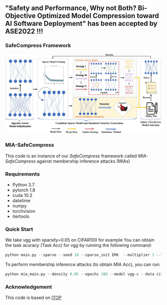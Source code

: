 ## "Safety and Performance, Why not Both? Bi-Objective Optimized Model Compression toward AI Software Deployment" has been accepted by ASE2022 !!!

### SafeCompress Framework
![SafeCompress](https://github.com/JiePKU/MIA-SafeCompress/blob/master/img/SafeCompress.JPG "SafeCompress") 

### MIA-SafeCompress
This code is an instance of our *SafeCompress* framework called *MIA-SafeCompress* against membership inference attacks (MIAs)

### Requirements
* Python 3.7
* pytorch 1.8
* cuda 10.2
* datetime
* numpy
* torchvision
* itertools

### Quick Start
We take vgg with sparsity=0.05 on CIFAR100 for example
You can obtain the task acuracy (Task Acc) for vgg by running the following command:
```python
python main.py --sparse --seed 18 --sparse_init ERK  --multiplier 1 --lr 0.1 --density 0.05 --update_frequency 4000 --epochs 300 --model vgg-c --data cifar100 --decay_frequency 30000 --batch-size 128 --n_class 100
```
To perform membership inference attacks (to obtain MIA Acc), you can run:
```python
python mia_main.py --density 0.05 --epochs 100 --model vgg-c --data cifar100 --batch-size 128 --n_class 100
```
### Acknowledgement
This code is based on [ITOP](https://github.com/Shiweiliuiiiiiii/In-Time-Over-Parameterization)

